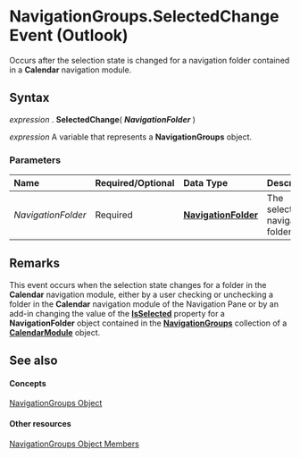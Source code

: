 
# NavigationGroups.SelectedChange Event (Outlook)

Occurs after the selection state is changed for a navigation folder contained in a  **Calendar** navigation module.


## Syntax

 _expression_ . **SelectedChange**( **_NavigationFolder_** )

 _expression_ A variable that represents a **NavigationGroups** object.


### Parameters



|**Name**|**Required/Optional**|**Data Type**|**Description**|
|:-----|:-----|:-----|:-----|
| _NavigationFolder_|Required| **[NavigationFolder](c8d7aabb-58ba-df5e-ccdc-06f73db7726c.md)**|The selected navigation folder.|

## Remarks

This event occurs when the selection state changes for a folder in the  **Calendar** navigation module, either by a user checking or unchecking a folder in the **Calendar** navigation module of the Navigation Pane or by an add-in changing the value of the **[IsSelected](a8fb9430-0477-2417-0dba-e30e9f8ebe8d.md)** property for a **NavigationFolder** object contained in the **[NavigationGroups](07206203-36a9-7467-3a89-24fa2a7c2b1f.md)** collection of a **[CalendarModule](9203024d-9cef-75e0-600f-f3899e24761a.md)** object.


## See also


#### Concepts


[NavigationGroups Object](07206203-36a9-7467-3a89-24fa2a7c2b1f.md)
#### Other resources


[NavigationGroups Object Members](c87e7f44-7dc3-ac9d-c0b8-a5c0b60688d3.md)
